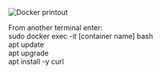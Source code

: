 
![Docker printout](https://github.com/winterswitch/devopswithdocker/assets/171403848/86e02bb0-d03d-4a77-8c52-d30b7c951a76?raw=true)

From another terminal enter:\
sudo docker exec -it [container name] bash\
apt update\
apt upgrade\
apt install -y curl
